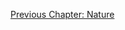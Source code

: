 <p id="nav"><a href="observing-nature.html">Previous Chapter: Nature</a></p>

</section>

[^1]: Samuel Beckett, *Nohow On* (London: John Calder, 1989), p. 101.
[^1.1]: Harris, *Hegel's Ladder*, p. 570.
[^2]: §299.
[^3]: Ibid.
[^4]: §300.
[^5]: Ibid.
[^6]: §301.
[^7]: §302.
[^8]: §302.
[^9]: Michel Foucault, *Madness and Civilization*, translated by Richard Howard (London: Routledge, 2001), pp. 35 ff.
[^10]: §303.
[^11]: §304.
[^12]: §305.
[^13]: §306.
[^14]: Hyppolite, *Genesis and Structure*, p. 263.
[^15]: §307.
[^16]: §310.
[^17]: For example, see Plato, *Timaeus*, 44c and onwards.
[^18]: §311.
[^19]: Theodor Adorno and Max Horkheimer, *Dialectic of Enlightenment*, translated by John Cumming (London: Verso, 1997), p. 27.
[^20]: §312.
[^21]: Alasdair MacIntyre, 'Hegel on Faces and Skulls', in *Hegel on Action*, edited by Arto Laitinen and Constantine Sandis (New York: Palgrave Macmillan, 2010), p. 177.
[^22]: §312.
[^23]: Ibid. Emphasis added.
[^24]: §316.
[^25]: §315.
[^26]: Harris, *Hegel's Ladder*, p. 576.
[^27]: §318.
[^28]: Ibid. Emphasis (in bold) added.
[^29]: §319.
[^30]: Cf. Harris, *Hegel's Ladder*, p. 579.
[^31]: §320.
[^32]: Quoted in §322. Lichtenberg's book title translates to 'On Physiognomy, Against the Physiognomists'.
[^33]: Ibid.
[^34]: §323. Hegel's term for phrenology is *Schädellehre*, which literally means 'skull theory'.
[^35]: Slavoj Žižek, *The Sublime Object of Ideology* (London: Verso, 2008), pp. 235-6.
[^36]: §343.
[^37]: §325.
[^38]: §327.
[^39]: Ibid.
[^40]: §328.
[^41]: §329.
[^42]: Ibid.
[^43]: A short account of Gall's theory -- and of the cultural-scientific context surrounding it -- can be found in Eric R. Kandel, *The Age of Insight* (New York: Random House, 2012), pp. 36 ff.
[^44]: §330.
[^45]: §331.
[^46]: Ibid.
